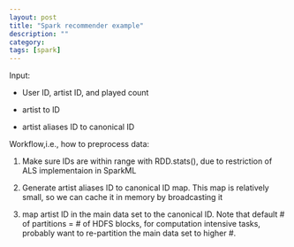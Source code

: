 ```yaml
---
layout: post
title: "Spark recommender example" 
description: ""
category: 
tags: [spark]
---
```


Input:

  * User ID,  artist ID, and played count
  
  * artist to ID

  * artist aliases ID to canonical ID


Workflow,i.e., how to preprocess data:

1. Make sure IDs are within range with RDD.stats(), due to restriction of ALS implementaion in SparkML

2. Generate artist aliases ID to canonical ID map. This map is relatively small, so we can cache it in memory by broadcasting it

3. map artist ID in the main data set to the canonical ID. Note that default # of partitions = # of HDFS blocks, for computation intensive tasks,
probably want to re-partition the main data set to higher #.

